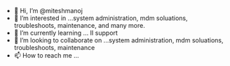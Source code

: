 - 👋 Hi, I’m @miteshmanoj
- 👀 I’m interested in ...system administration, mdm soluations, troubleshoots, maintenance, and many more.
- 🌱 I’m currently learning ... II support 
- 💞️ I’m looking to collaborate on ...system administration, mdm soluations, troubleshoots, maintenance
- 📫 How to reach me ...

<!---
miteshmanoj/miteshmanoj is a ✨ special ✨ repository because its `README.md` (this file) appears on your GitHub profile.
You can click the Preview link to take a look at your changes.
--->
